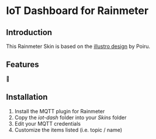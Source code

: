 # IoT Dashboard for Rainmeter

## Introduction

This Rainmeter Skin is based on the [illustro design](https://github.com/rainmeter/rainmeter/blob/master/Build/Skins/illustro/System/System.ini) by Poiru.

## Features
:red_circle:

## Installation
1) Install the MQTT plugin for Rainmeter
2) Copy the _iot-dash_ folder into your _Skins_ folder
3) Edit your MQTT credentials
4) Customize the items listed (i.e. topic / name)